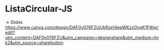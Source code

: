 # ListaCircular-JS

-> Slides https://www.canva.com/design/DAF0v076FZU/JkRze14epWKzzOvgK1FtKw/edit?utm_content=DAF0v076FZU&utm_campaign=designshare&utm_medium=link2&utm_source=sharebutton
